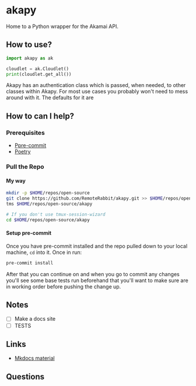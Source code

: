 # akapy

Home to a Python wrapper for the Akamai API.

## How to use?

```python
import akapy as ak

cloudlet = ak.Cloudlet()
print(cloudlet.get_all())

```

<!--TODO: Go through this and add better use cases and how to use-->
Akapy has an authentication class which is passed, when needed, to other classes within Akapy. For most use cases you probably won't need to mess
around with it. The defaults for it are 

## How to can I help?

### Prerequisites
- [Ppre-commit](https://pre-commit.com/)
- [Poetry](https://python-poetry.org/)

### Pull the Repo

#### My way

```zsh
mkdir -p $HOME/repos/open-source
git clone https://github.com/RemoteRabbit/akapy.git >> $HOME/repos/open-source
tms $HOME/repos/open-source/akapy

# If you don't use tmux-session-wizard
cd $HOME/repos/open-source/akapy
```

#### Setup pre-commit

Once you have pre-commit installed and the repo pulled down to your local machine, `cd` into it. Once in run:

```sh
pre-commit install
```

After that you can continue on and when you go to commit any changes you'll see some base tests run beforehand that you'll want to make sure are in
working order before pushing the change up.

## Notes
- [ ] Make a docs site
- [ ] TESTS

## Links

- [Mkdocs material](https://squidfunk.github.io/mkdocs-material/)

## Questions
